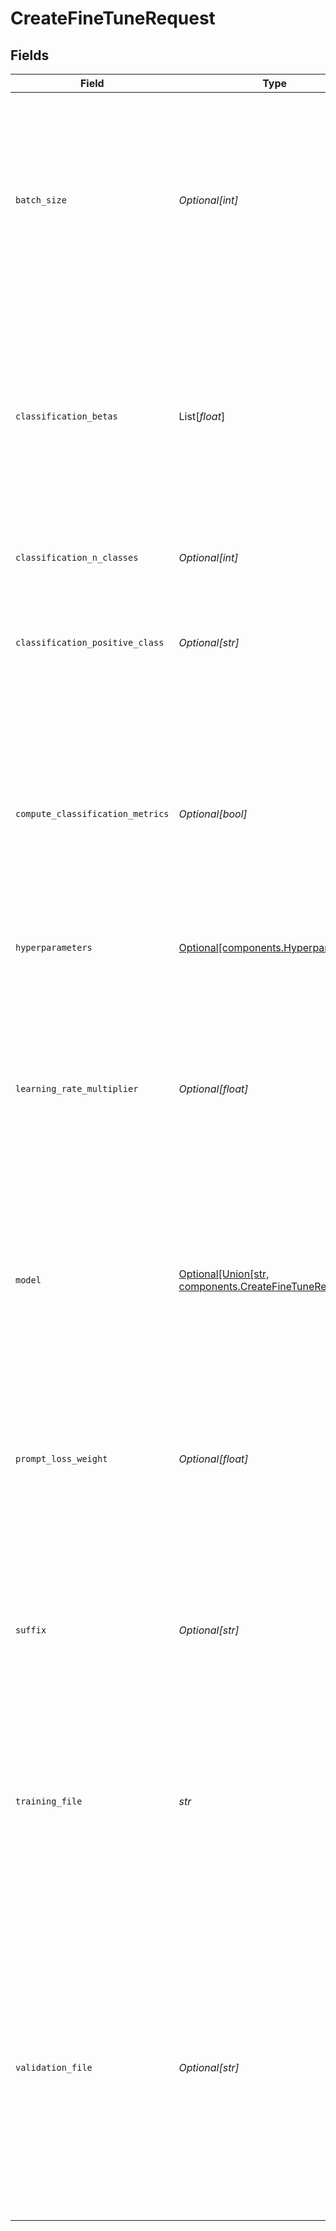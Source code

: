 # CreateFineTuneRequest


## Fields

| Field                                                                                                                                                                                                                                                                                                                                                                                                                                                                                                                                                                                                                                                                                     | Type                                                                                                                                                                                                                                                                                                                                                                                                                                                                                                                                                                                                                                                                                      | Required                                                                                                                                                                                                                                                                                                                                                                                                                                                                                                                                                                                                                                                                                  | Description                                                                                                                                                                                                                                                                                                                                                                                                                                                                                                                                                                                                                                                                               | Example                                                                                                                                                                                                                                                                                                                                                                                                                                                                                                                                                                                                                                                                                   |
| ----------------------------------------------------------------------------------------------------------------------------------------------------------------------------------------------------------------------------------------------------------------------------------------------------------------------------------------------------------------------------------------------------------------------------------------------------------------------------------------------------------------------------------------------------------------------------------------------------------------------------------------------------------------------------------------- | ----------------------------------------------------------------------------------------------------------------------------------------------------------------------------------------------------------------------------------------------------------------------------------------------------------------------------------------------------------------------------------------------------------------------------------------------------------------------------------------------------------------------------------------------------------------------------------------------------------------------------------------------------------------------------------------- | ----------------------------------------------------------------------------------------------------------------------------------------------------------------------------------------------------------------------------------------------------------------------------------------------------------------------------------------------------------------------------------------------------------------------------------------------------------------------------------------------------------------------------------------------------------------------------------------------------------------------------------------------------------------------------------------- | ----------------------------------------------------------------------------------------------------------------------------------------------------------------------------------------------------------------------------------------------------------------------------------------------------------------------------------------------------------------------------------------------------------------------------------------------------------------------------------------------------------------------------------------------------------------------------------------------------------------------------------------------------------------------------------------- | ----------------------------------------------------------------------------------------------------------------------------------------------------------------------------------------------------------------------------------------------------------------------------------------------------------------------------------------------------------------------------------------------------------------------------------------------------------------------------------------------------------------------------------------------------------------------------------------------------------------------------------------------------------------------------------------- |
| `batch_size`                                                                                                                                                                                                                                                                                                                                                                                                                                                                                                                                                                                                                                                                              | *Optional[int]*                                                                                                                                                                                                                                                                                                                                                                                                                                                                                                                                                                                                                                                                           | :heavy_minus_sign:                                                                                                                                                                                                                                                                                                                                                                                                                                                                                                                                                                                                                                                                        | The batch size to use for training. The batch size is the number of<br/>training examples used to train a single forward and backward pass.<br/><br/>By default, the batch size will be dynamically configured to be<br/>~0.2% of the number of examples in the training set, capped at 256 -<br/>in general, we've found that larger batch sizes tend to work better<br/>for larger datasets.<br/>                                                                                                                                                                                                                                                                                       |                                                                                                                                                                                                                                                                                                                                                                                                                                                                                                                                                                                                                                                                                           |
| `classification_betas`                                                                                                                                                                                                                                                                                                                                                                                                                                                                                                                                                                                                                                                                    | List[*float*]                                                                                                                                                                                                                                                                                                                                                                                                                                                                                                                                                                                                                                                                             | :heavy_minus_sign:                                                                                                                                                                                                                                                                                                                                                                                                                                                                                                                                                                                                                                                                        | If this is provided, we calculate F-beta scores at the specified<br/>beta values. The F-beta score is a generalization of F-1 score.<br/>This is only used for binary classification.<br/><br/>With a beta of 1 (i.e. the F-1 score), precision and recall are<br/>given the same weight. A larger beta score puts more weight on<br/>recall and less on precision. A smaller beta score puts more weight<br/>on precision and less on recall.<br/>                                                                                                                                                                                                                                       | 0.6,1,1.5,2                                                                                                                                                                                                                                                                                                                                                                                                                                                                                                                                                                                                                                                                               |
| `classification_n_classes`                                                                                                                                                                                                                                                                                                                                                                                                                                                                                                                                                                                                                                                                | *Optional[int]*                                                                                                                                                                                                                                                                                                                                                                                                                                                                                                                                                                                                                                                                           | :heavy_minus_sign:                                                                                                                                                                                                                                                                                                                                                                                                                                                                                                                                                                                                                                                                        | The number of classes in a classification task.<br/><br/>This parameter is required for multiclass classification.<br/>                                                                                                                                                                                                                                                                                                                                                                                                                                                                                                                                                                   |                                                                                                                                                                                                                                                                                                                                                                                                                                                                                                                                                                                                                                                                                           |
| `classification_positive_class`                                                                                                                                                                                                                                                                                                                                                                                                                                                                                                                                                                                                                                                           | *Optional[str]*                                                                                                                                                                                                                                                                                                                                                                                                                                                                                                                                                                                                                                                                           | :heavy_minus_sign:                                                                                                                                                                                                                                                                                                                                                                                                                                                                                                                                                                                                                                                                        | The positive class in binary classification.<br/><br/>This parameter is needed to generate precision, recall, and F1<br/>metrics when doing binary classification.<br/>                                                                                                                                                                                                                                                                                                                                                                                                                                                                                                                   |                                                                                                                                                                                                                                                                                                                                                                                                                                                                                                                                                                                                                                                                                           |
| `compute_classification_metrics`                                                                                                                                                                                                                                                                                                                                                                                                                                                                                                                                                                                                                                                          | *Optional[bool]*                                                                                                                                                                                                                                                                                                                                                                                                                                                                                                                                                                                                                                                                          | :heavy_minus_sign:                                                                                                                                                                                                                                                                                                                                                                                                                                                                                                                                                                                                                                                                        | If set, we calculate classification-specific metrics such as accuracy<br/>and F-1 score using the validation set at the end of every epoch.<br/>These metrics can be viewed in the [results file](/docs/guides/legacy-fine-tuning/analyzing-your-fine-tuned-model).<br/><br/>In order to compute classification metrics, you must provide a<br/>`validation_file`. Additionally, you must<br/>specify `classification_n_classes` for multiclass classification or<br/>`classification_positive_class` for binary classification.<br/>                                                                                                                                                     |                                                                                                                                                                                                                                                                                                                                                                                                                                                                                                                                                                                                                                                                                           |
| `hyperparameters`                                                                                                                                                                                                                                                                                                                                                                                                                                                                                                                                                                                                                                                                         | [Optional[components.Hyperparameters]](../../models/components/hyperparameters.md)                                                                                                                                                                                                                                                                                                                                                                                                                                                                                                                                                                                                        | :heavy_minus_sign:                                                                                                                                                                                                                                                                                                                                                                                                                                                                                                                                                                                                                                                                        | The hyperparameters used for the fine-tuning job.                                                                                                                                                                                                                                                                                                                                                                                                                                                                                                                                                                                                                                         |                                                                                                                                                                                                                                                                                                                                                                                                                                                                                                                                                                                                                                                                                           |
| `learning_rate_multiplier`                                                                                                                                                                                                                                                                                                                                                                                                                                                                                                                                                                                                                                                                | *Optional[float]*                                                                                                                                                                                                                                                                                                                                                                                                                                                                                                                                                                                                                                                                         | :heavy_minus_sign:                                                                                                                                                                                                                                                                                                                                                                                                                                                                                                                                                                                                                                                                        | The learning rate multiplier to use for training.<br/>The fine-tuning learning rate is the original learning rate used for<br/>pretraining multiplied by this value.<br/><br/>By default, the learning rate multiplier is the 0.05, 0.1, or 0.2<br/>depending on final `batch_size` (larger learning rates tend to<br/>perform better with larger batch sizes). We recommend experimenting<br/>with values in the range 0.02 to 0.2 to see what produces the best<br/>results.<br/>                                                                                                                                                                                                       |                                                                                                                                                                                                                                                                                                                                                                                                                                                                                                                                                                                                                                                                                           |
| `model`                                                                                                                                                                                                                                                                                                                                                                                                                                                                                                                                                                                                                                                                                   | [Optional[Union[str, components.CreateFineTuneRequest2]]](../../models/components/createfinetunerequestmodel.md)                                                                                                                                                                                                                                                                                                                                                                                                                                                                                                                                                                          | :heavy_minus_sign:                                                                                                                                                                                                                                                                                                                                                                                                                                                                                                                                                                                                                                                                        | The name of the base model to fine-tune. You can select one of "ada",<br/>"babbage", "curie", "davinci", or a fine-tuned model created after 2022-04-21 and before 2023-08-22.<br/>To learn more about these models, see the<br/>[Models](/docs/models) documentation.<br/>                                                                                                                                                                                                                                                                                                                                                                                                               | curie                                                                                                                                                                                                                                                                                                                                                                                                                                                                                                                                                                                                                                                                                     |
| `prompt_loss_weight`                                                                                                                                                                                                                                                                                                                                                                                                                                                                                                                                                                                                                                                                      | *Optional[float]*                                                                                                                                                                                                                                                                                                                                                                                                                                                                                                                                                                                                                                                                         | :heavy_minus_sign:                                                                                                                                                                                                                                                                                                                                                                                                                                                                                                                                                                                                                                                                        | The weight to use for loss on the prompt tokens. This controls how<br/>much the model tries to learn to generate the prompt (as compared<br/>to the completion which always has a weight of 1.0), and can add<br/>a stabilizing effect to training when completions are short.<br/><br/>If prompts are extremely long (relative to completions), it may make<br/>sense to reduce this weight so as to avoid over-prioritizing<br/>learning the prompt.<br/>                                                                                                                                                                                                                               |                                                                                                                                                                                                                                                                                                                                                                                                                                                                                                                                                                                                                                                                                           |
| `suffix`                                                                                                                                                                                                                                                                                                                                                                                                                                                                                                                                                                                                                                                                                  | *Optional[str]*                                                                                                                                                                                                                                                                                                                                                                                                                                                                                                                                                                                                                                                                           | :heavy_minus_sign:                                                                                                                                                                                                                                                                                                                                                                                                                                                                                                                                                                                                                                                                        | A string of up to 40 characters that will be added to your fine-tuned model name.<br/><br/>For example, a `suffix` of "custom-model-name" would produce a model name like `ada:ft-your-org:custom-model-name-2022-02-15-04-21-04`.<br/>                                                                                                                                                                                                                                                                                                                                                                                                                                                   |                                                                                                                                                                                                                                                                                                                                                                                                                                                                                                                                                                                                                                                                                           |
| `training_file`                                                                                                                                                                                                                                                                                                                                                                                                                                                                                                                                                                                                                                                                           | *str*                                                                                                                                                                                                                                                                                                                                                                                                                                                                                                                                                                                                                                                                                     | :heavy_check_mark:                                                                                                                                                                                                                                                                                                                                                                                                                                                                                                                                                                                                                                                                        | The ID of an uploaded file that contains training data.<br/><br/>See [upload file](/docs/api-reference/files/upload) for how to upload a file.<br/><br/>Your dataset must be formatted as a JSONL file, where each training<br/>example is a JSON object with the keys "prompt" and "completion".<br/>Additionally, you must upload your file with the purpose `fine-tune`.<br/><br/>See the [fine-tuning guide](/docs/guides/legacy-fine-tuning/creating-training-data) for more details.<br/>                                                                                                                                                                                           | file-abc123                                                                                                                                                                                                                                                                                                                                                                                                                                                                                                                                                                                                                                                                               |
| `validation_file`                                                                                                                                                                                                                                                                                                                                                                                                                                                                                                                                                                                                                                                                         | *Optional[str]*                                                                                                                                                                                                                                                                                                                                                                                                                                                                                                                                                                                                                                                                           | :heavy_minus_sign:                                                                                                                                                                                                                                                                                                                                                                                                                                                                                                                                                                                                                                                                        | The ID of an uploaded file that contains validation data.<br/><br/>If you provide this file, the data is used to generate validation<br/>metrics periodically during fine-tuning. These metrics can be viewed in<br/>the [fine-tuning results file](/docs/guides/legacy-fine-tuning/analyzing-your-fine-tuned-model).<br/>Your train and validation data should be mutually exclusive.<br/><br/>Your dataset must be formatted as a JSONL file, where each validation<br/>example is a JSON object with the keys "prompt" and "completion".<br/>Additionally, you must upload your file with the purpose `fine-tune`.<br/><br/>See the [fine-tuning guide](/docs/guides/legacy-fine-tuning/creating-training-data) for more details.<br/> | file-abc123                                                                                                                                                                                                                                                                                                                                                                                                                                                                                                                                                                                                                                                                               |